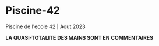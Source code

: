 # Piscine-42
Piscine de l'ecole 42 | Aout 2023

**LA QUASI-TOTALITE DES MAINS SONT EN COMMENTAIRES**   

